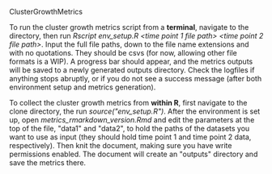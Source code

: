 ClusterGrowthMetrics

To run the cluster growth metrics script from a **terminal**, navigate to the directory, then run *Rscript env_setup.R <time point 1 file path> <time point 2 file path>*. Input the full file paths, down to the file name extensions and with no quotations. They should be csvs (for now, allowing other file formats is a WIP). A progress bar should appear, and the metrics outputs will be saved to a newly generated outputs directory. Check the logfiles if anything stops abruptly, or if you do not see a success message (after both environment setup and metrics generation).

To collect the cluster growth metrics from **within R**, first navigate to the clone directory, the run *source("env_setup.R")*. After the environment is set up, open *metrics_rmarkdown_version.Rmd* and edit the parameters at the top of the file, "data1" and "data2", to hold the paths of the datasets you want to use as input (they should hold time point 1 and time point 2 data, respectively). Then knit the document, making sure you have write permissions enabled. The document will create an "outputs" directory and save the metrics there. 
